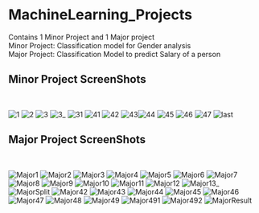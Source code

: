 # MachineLearning_Projects
Contains 1 Minor Project and 1 Major project
<br>
Minor Project: Classification model for Gender analysis<br>
Major Project: Classification Model to predict Salary of a person<br>

## Minor Project ScreenShots
 <br>
 
![1](https://user-images.githubusercontent.com/91725049/162547324-617b4850-e4d0-40d1-b4b3-99757820ceaa.jpg)
![2](https://user-images.githubusercontent.com/91725049/162546668-9da77340-e5b1-4ec5-9040-8a2af58086c5.jpg)
![3](https://user-images.githubusercontent.com/91725049/162546736-84b090b4-6253-4b16-8e6b-bc33867d175f.jpg)
![3_](https://user-images.githubusercontent.com/91725049/162546741-26aba6cb-260b-48e1-8bb4-e1f59791e647.jpg)
![31](https://user-images.githubusercontent.com/91725049/162546746-61ed865c-15dd-4ef3-8145-e3279f59da25.jpg)
![41](https://user-images.githubusercontent.com/91725049/162546748-b8c6fa5e-fffb-4df3-882e-8ce7eadd40ba.jpg)
![42](https://user-images.githubusercontent.com/91725049/162546750-8cbcc962-97c3-4495-8100-3659df85677e.jpg)
![43](https://user-images.githubusercontent.com/91725049/162546754-78a31bdc-c9a9-42ca-a16f-2011ecdb9df1.jpg)![44](https://user-images.githubusercontent.com/91725049/162546758-f01fa7ab-3e76-4130-beaa-7570724e50b6.jpg)
![45](https://user-images.githubusercontent.com/91725049/162546762-931cece2-a89e-44a7-bfa0-a8ceda69600e.jpg)
![46](https://user-images.githubusercontent.com/91725049/162546774-a13b62f7-df6e-487b-91f7-ed38ae9080b5.jpg)
![47](https://user-images.githubusercontent.com/91725049/162546783-192a84e4-680d-4ce7-9825-9a3fe064143c.jpg)
![last](https://user-images.githubusercontent.com/91725049/162546786-09d408e4-4424-4168-984e-4c786c87371d.jpg)
<br>

## Major Project ScreenShots

<br>

![Major1](https://user-images.githubusercontent.com/91725049/162751199-eb28b56a-3a71-4767-b8ae-23b4a674b0e3.jpg)
![Major2](https://user-images.githubusercontent.com/91725049/162751235-6642b17c-fd85-4d5a-8d1e-e9d3393d44b3.jpg)
![Major3](https://user-images.githubusercontent.com/91725049/162751249-928a58a4-19d9-45e7-b995-7e42e17f81f0.jpg)
![Major4](https://user-images.githubusercontent.com/91725049/162751311-4d260f24-7b4c-4a2c-aa3a-06e0abd27b16.jpg)
![Major5](https://user-images.githubusercontent.com/91725049/162751320-3bf0df2b-9cf7-452f-8f7b-ab919d5b1272.jpg)
![Major6](https://user-images.githubusercontent.com/91725049/162751327-b2ca5320-b1aa-484d-8328-7d42b79b8984.jpg)
![Major7](https://user-images.githubusercontent.com/91725049/162751332-7168ad37-56cb-42f9-aeb4-f7d96b014ff5.jpg)
![Major8](https://user-images.githubusercontent.com/91725049/162751336-062989e3-5cc5-4da5-8ee0-89b6fa08a89d.jpg)
![Major9](https://user-images.githubusercontent.com/91725049/162751343-5079dd2a-c911-48dd-9036-0de59ee99af9.jpg)
![Major10](https://user-images.githubusercontent.com/91725049/162751347-65d3b2c0-08f0-4d80-b2c4-666ddd024fbc.jpg)
![Major11](https://user-images.githubusercontent.com/91725049/162751352-4fc61037-4703-4103-952f-fd3efdc64d72.jpg)
![Major12](https://user-images.githubusercontent.com/91725049/162751446-1d7ac306-50fc-41d6-b859-efe2c880dcfc.jpg)
![Major13_](https://user-images.githubusercontent.com/91725049/162751460-91f8b7fb-c53e-4819-b454-2731eb025b1d.jpg)
![MajorSplit](https://user-images.githubusercontent.com/91725049/162752637-6f655cd7-6063-43ac-909a-5e422dccbf34.jpg)
![Major42](https://user-images.githubusercontent.com/91725049/162751609-b202696b-0462-461e-a5cc-db39e454cf4f.jpg)
![Major43](https://user-images.githubusercontent.com/91725049/162751616-b55902c5-86e7-42d3-9328-82c7336c22dc.jpg)
![Major44](https://user-images.githubusercontent.com/91725049/162751625-31f516a7-3c1b-4878-b6fa-7037ed0cfd06.jpg)
![Major45](https://user-images.githubusercontent.com/91725049/162751629-163ebb6f-66d7-4542-9ab0-9335d91f3a14.jpg)
![Major46](https://user-images.githubusercontent.com/91725049/162751638-39dbcbec-166f-477c-8520-b587a852b55d.jpg)
![Major47](https://user-images.githubusercontent.com/91725049/162751645-0fc01b33-590d-4066-be1c-214421c7b471.jpg)
![Major48](https://user-images.githubusercontent.com/91725049/162751654-9dc3cbe1-f4ca-4558-b726-f681ce7f992a.jpg)
![Major49](https://user-images.githubusercontent.com/91725049/162751660-300935f5-a9ff-4872-86f1-2e9242a21618.jpg)
![Major491](https://user-images.githubusercontent.com/91725049/162751664-67117d5b-aa4c-49d8-aa61-81f40a0a4d89.jpg)
![Major492](https://user-images.githubusercontent.com/91725049/162751666-5237d207-4e09-47b5-ad2c-1192dad71f7f.jpg)
![MajorResult](https://user-images.githubusercontent.com/91725049/162751668-52314de5-1757-48c5-987c-901aa325e8b9.jpg)






















